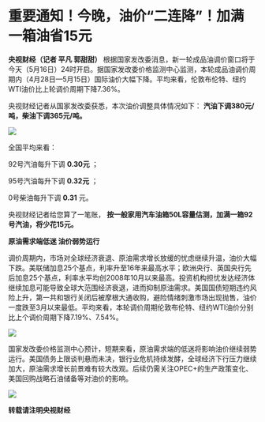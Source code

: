 # 重要通知！今晚，油价“二连降”！加满一箱油省15元

**央视财经（记者 平凡 郭甜甜）**
根据国家发改委消息，新一轮成品油调价窗口将于今天（5月16日）24时开启。据国家发改委价格监测中心监测，本轮成品油调价周期内（4月28日—5月15日）国际油价大幅下降。平均来看，伦敦布伦特、纽约WTI油价比上轮调价周期下降7.36%。

央视财经记者从国家发改委获悉，本次油价调整具体情况如下： **汽油下调380元/吨，柴油下调365元/吨。**

![](https://inews.gtimg.com/news_bt/O60bhIkH8Xgy078mZmVBWpm4CvGqWbD8sk9Xogh6qjy0oAA/1000)

全国平均来看：

92号汽油每升下调 **0.30元** ；

95号汽油每升下调 **0.32元** ；

0号柴油每升下调 **0.31** 元。

央视财经记者给您算了一笔账， **按一般家用汽车油箱50L容量估测，加满一箱92号汽油，将少花15元。**

**原油需求端低迷 油价弱势运行**

调价周期内，市场对全球经济衰退、原油需求增长放缓的忧虑继续升温，油价大幅下跌。美联储加息25个基点，利率升至16年来最高水平；欧洲央行、英国央行先后加息25个基点，利率水平均创2008年10月以来最高。投资机构担忧发达经济体继续加息可能导致全球大范围经济衰退，进而抑制原油需求。美国国债短期违约风险上升，第一共和银行关闭后被摩根大通收购，避险情绪刺激市场出现抛售，油价一度跌至3月以来最低。平均来看，本轮调价周期伦敦布伦特、纽约WTI油价分别比上个调价周期下降7.19%、7.54%。

![](https://inews.gtimg.com/news_bt/OrpJNRM4MOdguS7cSlOivLpls1bTxbgAaR5sOKZLc7SY0AA/1000)

国家发改委价格监测中心预计，短期来看，原油需求端的低迷将影响油价继续弱势运行。美国债务上限谈判悬而未决，银行业危机持续发酵，全球经济下行压力继续加大，原油需求增长前景难有较大改观。后续仍需关注OPEC+的生产政策变化、美国回购战略石油储备等对油价的影响。

![](https://inews.gtimg.com/news_bt/OsbgP64AKvvbJ9JrJRQA_urndz8hLv4dge57wYJblBWRsAA/1000)

**转载请注明央视财经**

